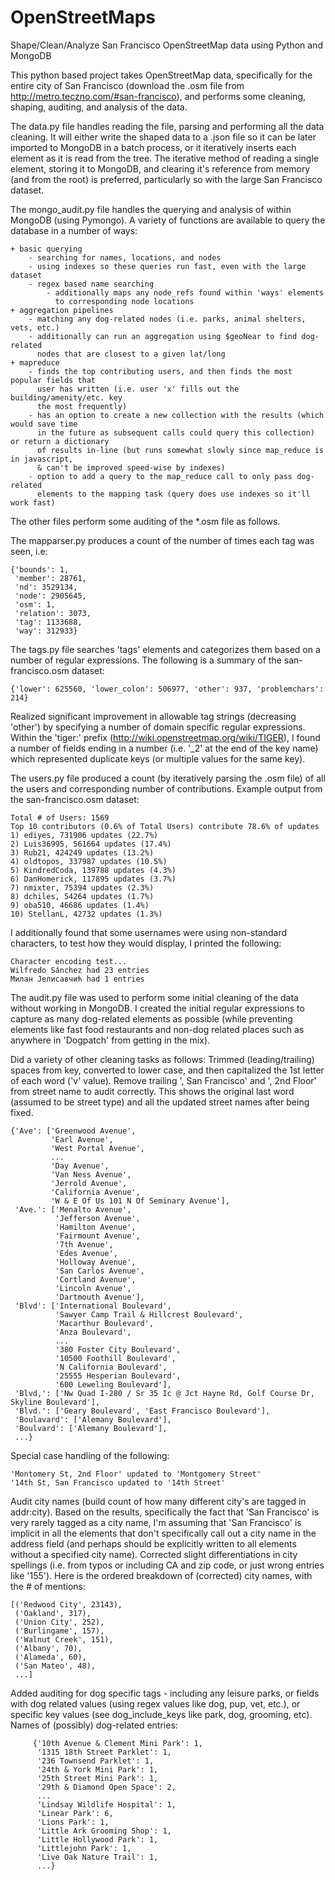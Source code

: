 OpenStreetMaps
==============
Shape/Clean/Analyze San Francisco OpenStreetMap data using Python and MongoDB

This python based project takes OpenStreetMap data, specifically for the entire
city of San Francisco (download the .osm file from 
http://metro.teczno.com/#san-francisco), and performs some cleaning, shaping,
auditing, and analysis of the data.  

The data.py file handles reading the file,
parsing and performing all the data cleaning.  It will either write the shaped
data to a .json file so it can be later imported to MongoDB in a batch process,
or it iteratively inserts each element as it is read from the tree.  The
iterative method of reading a single element, storing it to MongoDB, and clearing
it's reference from memory (and from the root) is preferred, particularly so
with the large San Francisco dataset.

The mongo_audit.py file handles the querying and analysis of within MongoDB (using Pymongo).
A variety of functions are available to query the database in a number of ways:

    + basic querying
        - searching for names, locations, and nodes
        - using indexes so these queries run fast, even with the large dataset
        - regex based name searching
            - additionally maps any node_refs found within 'ways' elements 
              to corresponding node locations
    + aggregation pipelines
        - matching any dog-related nodes (i.e. parks, animal shelters, vets, etc.)
        - additionally can run an aggregation using $geoNear to find dog-related
          nodes that are closest to a given lat/long
    + mapreduce
        - finds the top contributing users, and then finds the most popular fields that
          user has written (i.e. user 'x' fills out the building/amenity/etc. key
          the most frequently)
        - has an option to create a new collection with the results (which would save time
          in the future as subsequent calls could query this collection) or return a dictionary
          of results in-line (but runs somewhat slowly since map_reduce is in javascript, 
          & can't be improved speed-wise by indexes)
        - option to add a query to the map_reduce call to only pass dog-related
          elements to the mapping task (query does use indexes so it'll work fast)

The other files perform some auditing of the *.osm file as follows.

The mapparser.py produces a count of the number of times each tag was seen, i.e:

    {'bounds': 1,
     'member': 28761,
     'nd': 3529134,
     'node': 2905645,
     'osm': 1,
     'relation': 3073,
     'tag': 1133688,
     'way': 312933}

The tags.py file searches 'tags' elements and categorizes them based on a number
of regular expressions.  The following is a summary of the san-francisco.osm dataset:

    {'lower': 625560, 'lower_colon': 506977, 'other': 937, 'problemchars': 214}
Realized significant improvement in allowable tag strings (decreasing 'other')
by specifying a number of domain specific regular expressions.
Within the 'tiger:' prefix (http://wiki.openstreetmap.org/wiki/TIGER),
I found a number of fields ending in a number (i.e. '_2' at the end of the key name)
which represented duplicate keys (or multiple values for the same key).

The users.py file produced a count (by iteratively parsing the .osm file) of all
the users and corresponding number of contributions.
Example output from the san-francisco.osm dataset:

    Total # of Users: 1569
    Top 10 contributors (0.6% of Total Users) contribute 78.6% of updates
    1) ediyes, 731906 updates (22.7%)
    2) Luis36995, 561664 updates (17.4%)
    3) Rub21, 424249 updates (13.2%)
    4) oldtopos, 337987 updates (10.5%)
    5) KindredCoda, 139788 updates (4.3%)
    6) DanHomerick, 117895 updates (3.7%)
    7) nmixter, 75394 updates (2.3%)
    8) dchiles, 54264 updates (1.7%)
    9) oba510, 46686 updates (1.4%)
    10) StellanL, 42732 updates (1.3%)
I additionally found that some usernames were using non-standard characters, to test how
they would display, I printed the following:

    Character encoding test...
    Wilfredo Sánchez had 23 entries
    Милан Јелисавчић had 1 entries

The audit.py file was used to perform some initial cleaning of the data without
working in MongoDB.  I created the initial regular expressions to capture as many
dog-related elements as possible (while preventing elements like fast food restaurants
and non-dog related places such as anywhere in 'Dogpatch' from getting in the mix).

Did a variety of other cleaning tasks as follows:
Trimmed (leading/trailing) spaces from key, converted to lower case,
and then capitalized the 1st letter of each word ('v' value).
Remove trailing ', San Francisco' and ', 2nd Floor' from street name to audit correctly.
This shows the original last word (assumed to be street type) and all the updated
street names after being fixed.  

    {'Ave': ['Greenwood Avenue',
             'Earl Avenue',
             'West Portal Avenue',
             ...
             'Day Avenue',
             'Van Ness Avenue',
             'Jerrold Avenue',
             'California Avenue',
             'W & E Of Us 101 N Of Seminary Avenue'],
     'Ave.': ['Menalto Avenue',
              'Jefferson Avenue',
              'Hamilton Avenue',
              'Fairmount Avenue',
              '7th Avenue',
              'Edes Avenue',
              'Holloway Avenue',
              'San Carlos Avenue',
              'Cortland Avenue',
              'Lincoln Avenue',
              'Dartmouth Avenue'],
     'Blvd': ['International Boulevard',
              'Sawyer Camp Trail & Hillcrest Boulevard',
              'Macarthur Boulevard',
              'Anza Boulevard',
              ...
              '380 Foster City Boulevard',
              '10500 Foothill Boulevard',
              'N California Boulevard',
              '25555 Hesperian Boulevard',
              '600 Leweling Boulevard'],
     'Blvd,': ['Nw Quad I-280 / Sr 35 Ic @ Jct Hayne Rd, Golf Course Dr, Skyline Boulevard'],
     'Blvd.': ['Geary Boulevard', 'East Francisco Boulevard'],
     'Boulavard': ['Alemany Boulevard'],
     'Boulvard': ['Alemany Boulevard'],
     ...}
Special case handling of the following:

    'Montomery St, 2nd Floor' updated to 'Montgomery Street'
    '14th St, San Francisco updated to '14th Street'
Audit city names (build count of how many different city's are tagged in addr:city).
Based on the results, specifically the fact that 'San Francisco' is very rarely
tagged as a city name, I'm assuming that 'San Francisco' is implicit in all the 
elements that don't specifically call out a city name in the address field
(and perhaps should be explicitly written to all elements without a specified city name).
Corrected slight differentiations in city spellings (i.e. from typos
or including CA and zip code, or just wrong entries like '155'). 
Here is the ordered breakdown of (corrected) city names, with the # of mentions:

    [('Redwood City', 23143),
     ('Oakland', 317),
     ('Union City', 252),
     ('Burlingame', 157),
     ('Walnut Creek', 151),
     ('Albany', 70),
     ('Alameda', 60),
     ('San Mateo', 48),
     ...]
Added auditing for dog specific tags - including any leisure parks, or fields
with dog related values (using regex values like dog, pup, vet, etc.), or
specific key values (see dog_include_keys like park, dog, grooming, etc).
Names of (possibly) dog-related entries:

         {'10th Avenue & Clement Mini Park': 1,
          '1315 18th Street Parklet': 1,
          '236 Townsend Parklet': 1,
          '24th & York Mini Park': 1,
          '25th Street Mini Park': 1,
          '29th & Diamond Open Space': 2,
          ...
          'Lindsay Wildlife Hospital': 1,
          'Linear Park': 6,
          'Lions Park': 1,
          'Little Ark Grooming Shop': 1,
          'Little Hollywood Park': 1,
          'Littlejohn Park': 1,
          'Live Oak Nature Trail': 1,
          ...}


